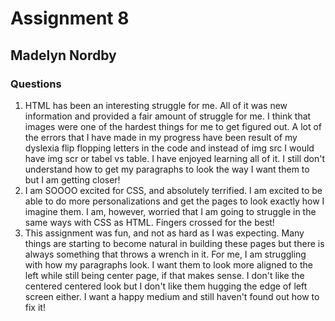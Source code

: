 # Assignment 8

## Madelyn Nordby

### Questions
1. HTML has been an interesting struggle for me. All of it was new information and provided a fair amount of struggle for me. I think that images were one of the hardest things for me to get figured out. A lot of the errors that I have made in my progress have been result of my dyslexia flip flopping letters in the code and instead of img src I would have img scr or tabel vs table. I have enjoyed learning all of it. I still don't understand how to get my paragraphs to look the way I want them to but I am getting closer!  
2. I am SOOOO excited for CSS, and absolutely terrified. I am excited to be able to do more personalizations and get the pages to look exactly how I imagine them. I am, however, worried that I am going to struggle in the same ways with CSS as HTML. Fingers crossed for the best!
3. This assignment was fun, and not as hard as I was expecting. Many things are starting to become natural in building these pages but there is always something that throws a wrench in it. For me, I am struggling with how my paragraphs look. I want them to look more aligned to the left while still being center page, if that makes sense. I don't like the centered centered look but I don't like them hugging the edge of left screen either. I want a happy medium and still haven't found out how to fix it! 
